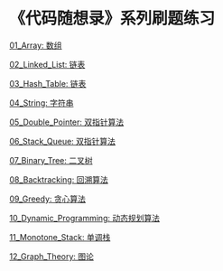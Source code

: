 # 《代码随想录》系列刷题练习
<!-- 数组 -->
[01_Array: 数组](01_Array/README.md)
<!-- 链表 -->
[02_Linked_List: 链表](02_Linked_List/README.md)
<!-- 哈希表 -->
[03_Hash_Table: 链表](03_Hash_Table/README.md)
<!-- 字符串 -->
[04_String: 字符串](04_String/README.md)
<!-- 双指针算法 -->
[05_Double_Pointer: 双指针算法](05_Double_Pointer/README.md)
<!-- 栈和队列 -->
[06_Stack_Queue: 双指针算法](06_Stack_Queue/README.md)
<!-- 二叉树 -->
[07_Binary_Tree: 二叉树](07_Binary_Tree/README.md)
<!-- 回溯算法 -->
[08_Backtracking: 回溯算法](08_Backtracking/README.md)
<!-- 贪心算法 -->
[09_Greedy: 贪心算法](09_Greedy/README.md)
<!-- 动态规划算法 -->
[10_Dynamic_Programming: 动态规划算法](10_Dynamic_Programming/README.md)
<!-- 单调栈 -->
[11_Monotone_Stack: 单调栈](11_Monotone_Stack/README.md)
<!-- 图论 -->
[12_Graph_Theory: 图论](12_Graph_Theory/README.md)
